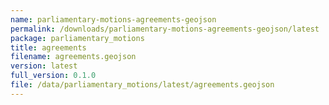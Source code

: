 ```yaml
---
name: parliamentary-motions-agreements-geojson
permalink: /downloads/parliamentary-motions-agreements-geojson/latest
package: parliamentary_motions
title: agreements
filename: agreements.geojson
version: latest
full_version: 0.1.0
file: /data/parliamentary_motions/latest/agreements.geojson
---
```

